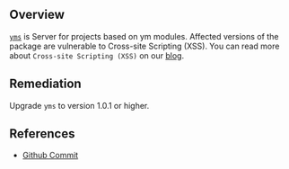 ## Overview
[`yms`](https://www.npmjs.com/package/yms) is Server for projects based on ym modules.
Affected versions of the package are vulnerable to Cross-site Scripting (XSS).
You can read more about `Cross-site Scripting (XSS)` on our [blog](https://snyk.io/blog/marked-xss-vulnerability/).

## Remediation
Upgrade `yms` to version 1.0.1 or higher.

## References
- [Github Commit](https://github.com/yandex/yms/commit/b902abb840e5f6aea27e7770cf3af6a214439347)
